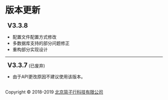 # 版本更新

**<font style="font-size: 20px;margin-left: 7px;">V3.3.8</font>**
* 配置文件配置方式修改
* 多数据库支持的部分问题修正
* 重构部分实现设计

---

**<font style="font-size: 20px;margin-left: 7px;">V3.3.7</font>** (已废弃)
* 由于API更改原因不建议使用该版本。


## 
Copyright © 2018-2019 [北京简子行科技有限公司](https://www.jianzixing.com.cn)

